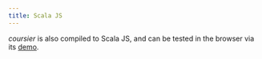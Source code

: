 ```yaml
---
title: Scala JS
---
```


*coursier* is also compiled to Scala JS, and can be tested in the browser via its
[demo](../demo).
